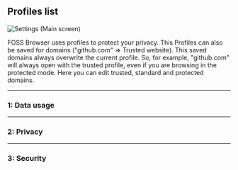 ## Profiles list

![Settings (Main screen)](https://github.com/scoute-dich/browser/blob/master/wiki/screenshots/settings_profile_list.png)

FOSS Browser uses profiles to protect your privacy. This Profiles can also be saved for domains ("github.com" ⇒ Trusted website). This saved domains always overwrite the current profile. So, for example, "github.com" will always open with the trusted profile, even if you are browsing in the protected mode. Here you can edit trusted, standard and protected domains.

----

### 1: Data usage

----

### 2: Privacy

----

### 3: Security
